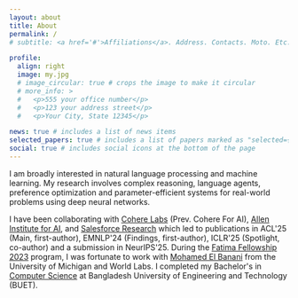 ```yaml
---
layout: about
title: About
permalink: /
# subtitle: <a href='#'>Affiliations</a>. Address. Contacts. Moto. Etc.

profile:
  align: right
  image: my.jpg
  # image_circular: true # crops the image to make it circular
  # more_info: >
  #   <p>555 your office number</p>
  #   <p>123 your address street</p>
  #   <p>Your City, State 12345</p>

news: true # includes a list of news items
selected_papers: true # includes a list of papers marked as "selected={true}"
social: true # includes social icons at the bottom of the page
---
```


<!-- Write your biography here. Tell the world about yourself. Link to your favorite [subreddit](http://reddit.com). You can put a picture in, too. The code is already in, just name your picture `prof_pic.jpg` and put it in the `img/` folder.

Put your address / P.O. box / other info right below your picture. You can also disable any of these elements by editing `profile` property of the YAML header of your `_pages/about.md`. Edit `_bibliography/papers.bib` and Jekyll will render your [publications page](/al-folio/publications/) automatically.

Link to your social media connections, too. This theme is set up to use [Font Awesome icons](https://fontawesome.com/) and [Academicons](https://jpswalsh.github.io/academicons/), like the ones below. Add your Facebook, Twitter, LinkedIn, Google Scholar, or just disable all of them. -->

I am broadly interested in natural language processing and machine learning. My research involves complex reasoning, language agents, preference optimization and parameter-efficient systems for real-world problems using deep neural networks.

I have been collaborating with [Cohere Labs](https://cohere.com/research) (Prev. Cohere For AI), [Allen Institute for AI](https://allenai.org/), and [Salesforce Research](https://www.salesforceairesearch.com/) which led to publications in ACL'25 (Main, first-author), EMNLP'24 (Findings, first-author), ICLR'25 (Spotlight, co-author) and a submission in NeurIPS'25. During the [Fatima Fellowship 2023](https://www.fatimafellowship.com/) program, I was fortunate to work with [Mohamed El Banani](https://mbanani.github.io/) from the University of Michigan and World Labs. I completed my Bachelor's in [Computer Science]((https://cse.buet.ac.bd/)) at Bangladesh University of Engineering and Technology (BUET).
